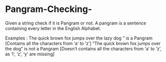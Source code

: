 # Pangram-Checking-
Given a string check if it is Pangram or not. A pangram is a sentence containing every letter in the English Alphabet.

Examples : The quick brown fox jumps over the lazy dog ” is a Pangram [Contains all the characters from ‘a’ to ‘z’]
“The quick brown fox jumps over the dog” is not a Pangram [Doesn’t contains all the characters from ‘a’ to ‘z’, as ‘l’, ‘z’, ‘y’ are missing]
